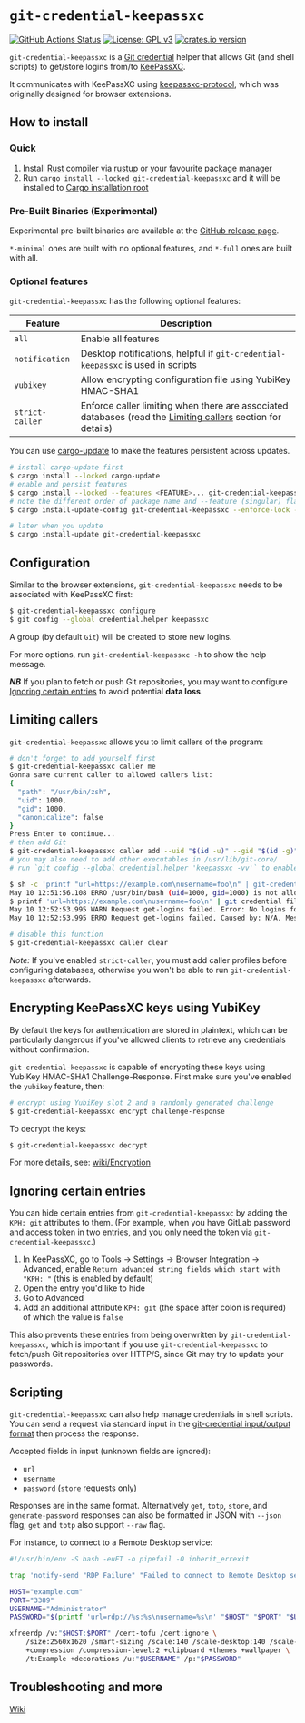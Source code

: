 # `git-credential-keepassxc`

[![GitHub Actions Status](https://github.com/Frederick888/git-credential-keepassxc/workflows/Build%20and%20Test/badge.svg)](https://github.com/Frederick888/git-credential-keepassxc/actions)
[![License: GPL v3](https://img.shields.io/badge/License-GPLv3-blue.svg)](https://www.gnu.org/licenses/gpl-3.0)
[![crates.io version](https://img.shields.io/crates/v/git-credential-keepassxc?color=greenyellow&cacheSeconds=1800)](https://crates.io/crates/git-credential-keepassxc)

`git-credential-keepassxc` is a [Git credential](https://git-scm.com/docs/gitcredentials) helper that allows Git (and shell scripts) to get/store logins from/to [KeePassXC](https://keepassxc.org/).

It communicates with KeePassXC using [keepassxc-protocol](https://github.com/keepassxreboot/keepassxc-browser/blob/develop/keepassxc-protocol.md), which was originally designed for browser extensions.

## How to install

### Quick

1. Install [Rust](https://www.rust-lang.org/) compiler via [rustup](https://rustup.rs/) or your favourite package manager
0. Run `cargo install --locked git-credential-keepassxc` and it will be installed to [Cargo installation root](https://doc.rust-lang.org/cargo/commands/cargo-install.html#description)

### Pre-Built Binaries (Experimental)

Experimental pre-built binaries are available at the [GitHub release page](https://github.com/Frederick888/git-credential-keepassxc/releases).

`*-minimal` ones are built with no optional features, and `*-full` ones are built with all.

### Optional features

`git-credential-keepassxc` has the following optional features:

| Feature         | Description                                                                                                                      |
|-----------------|----------------------------------------------------------------------------------------------------------------------------------|
| `all`           | Enable all features                                                                                                              |
| `notification`  | Desktop notifications, helpful if `git-credential-keepassxc` is used in scripts                                                  |
| `yubikey`       | Allow encrypting configuration file using YubiKey HMAC-SHA1                                                                      |
| `strict-caller` | Enforce caller limiting when there are associated databases (read the [Limiting callers](#limiting-callers) section for details) |

You can use [cargo-update](https://crates.io/crates/cargo-update) to make the features persistent across updates.

```sh
# install cargo-update first
$ cargo install --locked cargo-update
# enable and persist features
$ cargo install --locked --features <FEATURE>... git-credential-keepassxc
# note the different order of package name and --feature (singular) flag
$ cargo install-update-config git-credential-keepassxc --enforce-lock --feature <FEATURE>...

# later when you update
$ cargo install-update git-credential-keepassxc
```

## Configuration

Similar to the browser extensions, `git-credential-keepassxc` needs to be associated with KeePassXC first:

```sh
$ git-credential-keepassxc configure
$ git config --global credential.helper keepassxc 
```

A group (by default `Git`) will be created to store new logins.

For more options, run `git-credential-keepassxc -h` to show the help message.

***NB*** If you plan to fetch or push Git repositories, you may want to configure [Ignoring certain entries](#ignoring-certain-entries) to avoid potential **data loss**.

## Limiting callers

`git-credential-keepassxc` allows you to limit callers of the program:

```sh
# don't forget to add yourself first
$ git-credential-keepassxc caller me
Gonna save current caller to allowed callers list:
{
  "path": "/usr/bin/zsh",
  "uid": 1000,
  "gid": 1000,
  "canonicalize": false
}
Press Enter to continue...
# then add Git
$ git-credential-keepassxc caller add --uid "$(id -u)" --gid "$(id -g)" "$(command -v git)"
# you may also need to add other executables in /usr/lib/git-core/
# run `git config --global credential.helper 'keepassxc -vv'` to enable logs if any Git subcommand is blocked

$ sh -c 'printf "url=https://example.com\nusername=foo\n" | git-credential-keepassxc get'
May 10 12:51:56.108 ERRO /usr/bin/bash (uid=1000, gid=1000) is not allowed to call git-credential-keepassxc, Caused by: N/A
$ printf 'url=https://example.com\nusername=foo\n' | git credential fill
May 10 12:52:53.995 WARN Request get-logins failed. Error: No logins found, Error Code: 15
May 10 12:52:53.995 ERRO Request get-logins failed, Caused by: N/A, Message: Request get-logins failed

# disable this function
$ git-credential-keepassxc caller clear
```

*Note:* If you've enabled `strict-caller`, you must add caller profiles before configuring databases, otherwise you won't be able to run `git-credential-keepassxc` afterwards.

## Encrypting KeePassXC keys using YubiKey

By default the keys for authentication are stored in plaintext, which can be particularly dangerous if you've allowed clients to retrieve any credentials without confirmation.

`git-credential-keepassxc` is capable of encrypting these keys using YubiKey HMAC-SHA1 Challenge-Response. First make sure you've enabled the `yubikey` feature, then:

```sh
# encrypt using YubiKey slot 2 and a randomly generated challenge
$ git-credential-keepassxc encrypt challenge-response
```

To decrypt the keys:

```sh
$ git-credential-keepassxc decrypt
```

For more details, see: [wiki/Encryption](https://github.com/Frederick888/git-credential-keepassxc/wiki/Encryption)

## Ignoring certain entries

You can hide certain entries from `git-credential-keepassxc` by adding the `KPH: git` attributes to them. (For example, when you have GitLab password and access token in two entries, and you only need the token via `git-credential-keepassxc`.)

1. In KeePassXC, go to Tools -> Settings -> Browser Integration -> Advanced, enable `Return advanced string fields which start with "KPH: "` (this is enabled by default)
0. Open the entry you'd like to hide
0. Go to Advanced
0. Add an additional attribute `KPH: git` (the space after colon is required) of which the value is `false`

This also prevents these entries from being overwritten by `git-credential-keepassxc`, which is important if you use `git-credential-keepassxc` to fetch/push Git repositories over HTTP/S, since Git may try to update your passwords.

## Scripting

`git-credential-keepassxc` can also help manage credentials in shell scripts. You can send a request via standard input in the [git-credential input/output format](https://git-scm.com/docs/git-credential#IOFMT) then process the response.

Accepted fields in input (unknown fields are ignored):

- `url`
- `username`
- `password` (`store` requests only)

Responses are in the same format. Alternatively `get`, `totp`, `store`, and `generate-password` responses can also be formatted in JSON with `--json` flag; `get` and `totp` also support `--raw` flag.

For instance, to connect to a Remote Desktop service:

```sh
#!/usr/bin/env -S bash -euET -o pipefail -O inherit_errexit

trap 'notify-send "RDP Failure" "Failed to connect to Remote Desktop service"' ERR

HOST="example.com"
PORT="3389"
USERNAME="Administrator"
PASSWORD="$(printf 'url=rdp://%s:%s\nusername=%s\n' "$HOST" "$PORT" "$USERNAME" | git-credential-keepassxc get | sed -n 's/^password=//p')"

xfreerdp /v:"$HOST:$PORT" /cert-tofu /cert:ignore \
    /size:2560x1620 /smart-sizing /scale:140 /scale-desktop:140 /scale-device:140 \
    +compression /compression-level:2 +clipboard +themes +wallpaper \
    /t:Example +decorations /u:"$USERNAME" /p:"$PASSWORD"
```

## Troubleshooting and more

[Wiki](https://github.com/Frederick888/git-credential-keepassxc/wiki)
